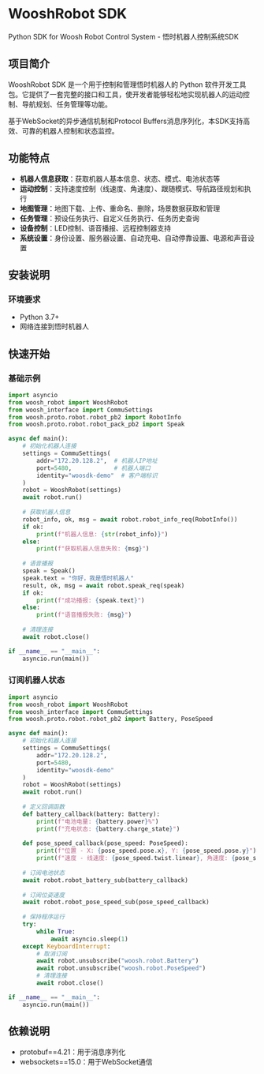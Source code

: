 # WooshRobot SDK

Python SDK for Woosh Robot Control System - 悟时机器人控制系统SDK

## 项目简介

WooshRobot SDK 是一个用于控制和管理悟时机器人的 Python 软件开发工具包。它提供了一套完整的接口和工具，使开发者能够轻松地实现机器人的运动控制、导航规划、任务管理等功能。

基于WebSocket的异步通信机制和Protocol Buffers消息序列化，本SDK支持高效、可靠的机器人控制和状态监控。

## 功能特点

- **机器人信息获取**：获取机器人基本信息、状态、模式、电池状态等
- **运动控制**：支持速度控制（线速度、角速度）、跟随模式、导航路径规划和执行
- **地图管理**：地图下载、上传、重命名、删除，场景数据获取和管理
- **任务管理**：预设任务执行、自定义任务执行、任务历史查询
- **设备控制**：LED控制、语音播报、远程控制器支持
- **系统设置**：身份设置、服务器设置、自动充电、自动停靠设置、电源和声音设置

## 安装说明

### 环境要求

- Python 3.7+
- 网络连接到悟时机器人

## 快速开始

### 基础示例

```python
import asyncio
from woosh_robot import WooshRobot
from woosh_interface import CommuSettings 
from woosh.proto.robot.robot_pb2 import RobotInfo
from woosh.proto.robot.robot_pack_pb2 import Speak 

async def main():
    # 初始化机器人连接
    settings = CommuSettings(
        addr="172.20.128.2",  # 机器人IP地址
        port=5480,            # 机器人端口
        identity="woosdk-demo"  # 客户端标识
    )
    robot = WooshRobot(settings)
    await robot.run()
    
    # 获取机器人信息
    robot_info, ok, msg = await robot.robot_info_req(RobotInfo())
    if ok:
        print(f"机器人信息: {str(robot_info)}") 
    else:
        print(f"获取机器人信息失败: {msg}")
    
    # 语音播报
    speak = Speak()
    speak.text = "你好，我是悟时机器人"
    result, ok, msg = await robot.speak_req(speak)
    if ok:
        print(f"成功播报: {speak.text}")
    else:
        print(f"语音播报失败: {msg}")
    
    # 清理连接
    await robot.close()

if __name__ == "__main__":
    asyncio.run(main())
```

### 订阅机器人状态

```python
import asyncio
from woosh_robot import WooshRobot
from woosh_interface import CommuSettings 
from woosh.proto.robot.robot_pb2 import Battery, PoseSpeed

async def main():
    # 初始化机器人连接
    settings = CommuSettings(
        addr="172.20.128.2",
        port=5480,
        identity="woosdk-demo"
    )
    robot = WooshRobot(settings)
    await robot.run()
    
    # 定义回调函数
    def battery_callback(battery: Battery):
        print(f"电池电量: {battery.power}%")
        print(f"充电状态: {battery.charge_state}")
    
    def pose_speed_callback(pose_speed: PoseSpeed):
        print(f"位置 - X: {pose_speed.pose.x}, Y: {pose_speed.pose.y}")
        print(f"速度 - 线速度: {pose_speed.twist.linear}, 角速度: {pose_speed.twist.angular}")
    
    # 订阅电池状态
    await robot.robot_battery_sub(battery_callback)
    
    # 订阅位姿速度
    await robot.robot_pose_speed_sub(pose_speed_callback)
    
    # 保持程序运行
    try:
        while True:
            await asyncio.sleep(1)
    except KeyboardInterrupt:
        # 取消订阅
        await robot.unsubscribe("woosh.robot.Battery")
        await robot.unsubscribe("woosh.robot.PoseSpeed")
        # 清理连接
        await robot.close()

if __name__ == "__main__":
    asyncio.run(main())
```

## 依赖说明

- protobuf==4.21：用于消息序列化
- websockets==15.0：用于WebSocket通信
